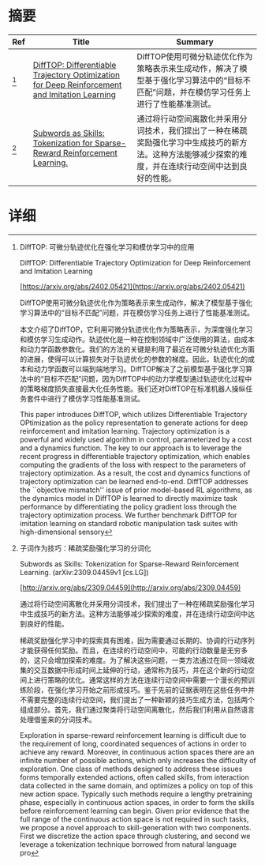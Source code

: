 # 摘要

| Ref | Title | Summary |
| --- | --- | --- |
| [^1] | [DiffTOP: Differentiable Trajectory Optimization for Deep Reinforcement and Imitation Learning](https://arxiv.org/abs/2402.05421) | DiffTOP使用可微分轨迹优化作为策略表示来生成动作，解决了模型基于强化学习算法中的“目标不匹配”问题，并在模仿学习任务上进行了性能基准测试。 |
| [^2] | [Subwords as Skills: Tokenization for Sparse-Reward Reinforcement Learning.](http://arxiv.org/abs/2309.04459) | 通过将行动空间离散化并采用分词技术，我们提出了一种在稀疏奖励强化学习中生成技巧的新方法。这种方法能够减少探索的难度，并在连续行动空间中达到良好的性能。 |

# 详细

[^1]: DiffTOP: 可微分轨迹优化在强化学习和模仿学习中的应用

    DiffTOP: Differentiable Trajectory Optimization for Deep Reinforcement and Imitation Learning

    [https://arxiv.org/abs/2402.05421](https://arxiv.org/abs/2402.05421)

    DiffTOP使用可微分轨迹优化作为策略表示来生成动作，解决了模型基于强化学习算法中的“目标不匹配”问题，并在模仿学习任务上进行了性能基准测试。

    

    本文介绍了DiffTOP，它利用可微分轨迹优化作为策略表示，为深度强化学习和模仿学习生成动作。轨迹优化是一种在控制领域中广泛使用的算法，由成本和动力学函数参数化。我们的方法的关键是利用了最近在可微分轨迹优化方面的进展，使得可以计算损失对于轨迹优化的参数的梯度。因此，轨迹优化的成本和动力学函数可以端到端地学习。DiffTOP解决了之前模型基于强化学习算法中的“目标不匹配”问题，因为DiffTOP中的动力学模型通过轨迹优化过程中的策略梯度损失直接最大化任务性能。我们还对DiffTOP在标准机器人操纵任务套件中进行了模仿学习性能基准测试。

    This paper introduces DiffTOP, which utilizes Differentiable Trajectory OPtimization as the policy representation to generate actions for deep reinforcement and imitation learning. Trajectory optimization is a powerful and widely used algorithm in control, parameterized by a cost and a dynamics function. The key to our approach is to leverage the recent progress in differentiable trajectory optimization, which enables computing the gradients of the loss with respect to the parameters of trajectory optimization. As a result, the cost and dynamics functions of trajectory optimization can be learned end-to-end. DiffTOP addresses the ``objective mismatch'' issue of prior model-based RL algorithms, as the dynamics model in DiffTOP is learned to directly maximize task performance by differentiating the policy gradient loss through the trajectory optimization process. We further benchmark DiffTOP for imitation learning on standard robotic manipulation task suites with high-dimensional sensory
    
[^2]: 子词作为技巧：稀疏奖励强化学习的分词化

    Subwords as Skills: Tokenization for Sparse-Reward Reinforcement Learning. (arXiv:2309.04459v1 [cs.LG])

    [http://arxiv.org/abs/2309.04459](http://arxiv.org/abs/2309.04459)

    通过将行动空间离散化并采用分词技术，我们提出了一种在稀疏奖励强化学习中生成技巧的新方法。这种方法能够减少探索的难度，并在连续行动空间中达到良好的性能。

    

    稀疏奖励强化学习中的探索具有困难，因为需要通过长期的、协调的行动序列才能获得任何奖励。而且，在连续的行动空间中，可能的行动数量是无穷多的，这只会增加探索的难度。为了解决这些问题，一类方法通过在同一领域收集的交互数据中形成时间上延伸的行动，通常称为技巧，并在这个新的行动空间上进行策略的优化。通常这样的方法在连续行动空间中需要一个漫长的预训练阶段，在强化学习开始之前形成技巧。鉴于先前的证据表明在这些任务中并不需要完整的连续行动空间，我们提出了一种新颖的技巧生成方法，包括两个组成部分。首先，我们通过聚类将行动空间离散化，然后我们利用从自然语言处理借鉴来的分词技术。

    Exploration in sparse-reward reinforcement learning is difficult due to the requirement of long, coordinated sequences of actions in order to achieve any reward. Moreover, in continuous action spaces there are an infinite number of possible actions, which only increases the difficulty of exploration. One class of methods designed to address these issues forms temporally extended actions, often called skills, from interaction data collected in the same domain, and optimizes a policy on top of this new action space. Typically such methods require a lengthy pretraining phase, especially in continuous action spaces, in order to form the skills before reinforcement learning can begin. Given prior evidence that the full range of the continuous action space is not required in such tasks, we propose a novel approach to skill-generation with two components. First we discretize the action space through clustering, and second we leverage a tokenization technique borrowed from natural language pro
    

